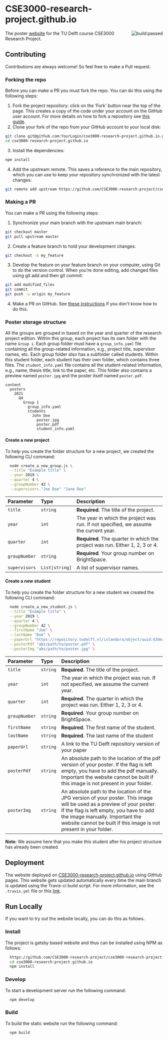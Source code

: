 # CSE3000-research-project.github.io

<img src="https://app.travis-ci.com/CSE3000-research-project/cse3000-research-project.github.io.svg?branch=master&amp;status=passed" alt="build:passed"  style="float:right;">

The poster [website](https://CSE3000-research-project.github.io) for the TU Delft course CSE3000 Research Project.

## Contributing

Contributions are always welcome! So feel free to make a Pull request.

### Forking the repo

Before you can make a PR you must fork the repo. You can do this using the following steps:

1. Fork the project repository: click on the ‘Fork’ button near the top of the page. This creates a copy of the code under your account on the GitHub user account. For more details on how to fork a repository see [this guide](https://docs.github.com/en/get-started/quickstart/fork-a-repo).
2. Clone your fork of the repo from your GitHub account to your local disk:

```bash
git clone git@github.com:YourLogin/cse3000-research-project.github.io.git
cd cse3000-research-project.github.io
```

3. Install the dependencies:

```bash
npm install
```

4. Add the upstream remote. This saves a reference to the main repository, which you can use to keep your repository synchronized with the latest changes:

```bash
git remote add upstream https://github.com/CSE3000-research-project/cse3000-research-project.github.io.git
```

### Making a PR

You can make a PR using the following steps:

1. Synchronize your main branch with the upstream main branch:

```bash
git checkout master
git pull upstream master
```

2. Create a feature branch to hold your development changes:

```bash
git checkout -b my_feature
```

3. Develop the feature on your feature branch on your computer, using Git to do the version control. When you’re done editing, add changed files using git add and then git commit:

```bash
git add modified_files
git commit
git push -u origin my_feature
```

4. Make a PR on GitHub. See [these instructions](https://docs.github.com/en/github/collaborating-with-pull-requests/proposing-changes-to-your-work-with-pull-requests/creating-a-pull-request-from-a-fork) if you don't know how to do this.

### Poster storage structure

All the groups are grouped in based on the year and quarter of the research project edition.
Within this group, each project has its own folder with the name `Group i`.
Each group folder must have a `group_info.yaml` file containing all the group-related information, e.g., project title, supervisor names, etc.
Each group folder also has a subfolder called students.
Within this student folder, each student has their own folder, which contains three files.
The `student_info.yaml` file contains all the student-related information, e.g., name, thesis title, link to the paper, etc.
This folder also contains a preview named `poster.jpg` and the poster itself named `poster.pdf`.

```
content
  posters
    2021
      Q4
        Group 1
          group_info.yaml
          students
            John Doe
              poster.jpg
              poster.pdf
              student_info.yaml
```

#### Create a new project

To help you create the folder structure for a new project, we created the following CLI command:

```bash
  node create_a_new_group.js \
  --title "Example title" \
  --year 2019 \
  --quarter 4 \
  --groupNumber 42 \
  --supervisors "Joe Doe" "Jane Doe"
```

| Parameter     | Type           | Description                                                                          |
| :------------ | :------------- | :----------------------------------------------------------------------------------- |
| `title`       | `string`       | **Required**. The title of the project.                                              |
| `year`        | `int`          | The year in which the project was run. If not specified, we assume the current year. |
| `quarter`     | `int`          | **Required**. The quarter in which the project was run. Either 1, 2, 3 or 4.         |
| `groupNumber` | `string`       | **Required**. Your group number on BrightSpace.                                      |
| `supervisors` | `List[string]` | A list of supervisor names.                                                          |

#### Create a new student

To help you create the folder structure for a new student we created the following CLI command:

```bash
  node create_a_new_student.js \
  --title "Example title" \
  --year 2019 \
  --quarter 4 \
  --groupNumber 42 \
  --firstName "Joe" \
  --lastName "Doe" \
  --paperUrl "https://repository.tudelft.nl/islandora/object/uuid:d3deaccc-db8b-4fe0-8328-faaf4fa6b598?collection=education" \
  --posterPdf "abs/path/to/poster.pdf" \
  --posterImg "abs/path/to/poster.jpg" \
```

| Parameter     | Type     | Description                                                                                                                                                                                                                                                                |
| :------------ | :------- | :------------------------------------------------------------------------------------------------------------------------------------------------------------------------------------------------------------------------------------------------------------------------- |
| `title`       | `string` | **Required**. The title of the project.                                                                                                                                                                                                                                    |
| `year`        | `int`    | The year in which the project was run. If not specified, we assume the current year.                                                                                                                                                                                       |
| `quarter`     | `int`    | **Required**. The quarter in which the project was run. Either 1, 2, 3 or 4.                                                                                                                                                                                               |
| `groupNumber` | `string` | **Required**. Your group number on BrightSpace.                                                                                                                                                                                                                            |
| `firstName`   | `string` | **Required**. The first name of the student.                                                                                                                                                                                                                               |
| `lastName`    | `string` | **Required**. The last name of the student                                                                                                                                                                                                                                 |
| `paperUrl`    | `string` | A link to the TU Delft repository version of your paper                                                                                                                                                                                                                    |
| `posterPdf`   | `string` | An absolute path to the location of the pdf version of your poster. If the flag is left empty, you have to add the pdf manually. Important the website cannot be built if this image is not present in your folder.                                                        |
| `posterImg`   | `string` | An absolute path to the location of the JPG version of your poster. This image will be used as a preview of your poster. If the flag is left empty, you have to add the image manually. Important the website cannot be built if this image is not present in your folder. |

**Note**: We assume here that you make this student after his project structure has already been created.

## Deployment

The website deployed on [CSE3000-research-project.github.io](https://CSE3000-research-project.github.io) using GitHub pages.
This website gets updated automatically every time the main branch is updated using the Travis-ci build script.
For more information, see the `.travis.yml` file or this [link](https://www.gatsbyjs.com/docs/how-to/previews-deploys-hosting/how-gatsby-works-with-github-pages/).

## Run Locally

If you want to try out the website locally, you can do this as follows.

### Install

The project is gatsby based website and thus can be installed using NPM as follows:

```bash
  https://github.com/CSE3000-research-project/cse3000-research-project.github.io.git
  cd cse3000-research-project.github.io
  npm install
```

### Develop

To start a development server run the following command:

```bash
  npm develop
```

### Build

To build the static website run the following command:

```bash
  npm build
```
